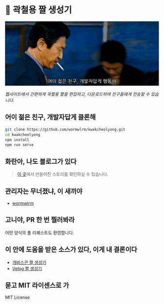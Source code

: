 # 🎴 곽철용 짤 생성기

![preview](/preview.gif)

*웹사이트에서 간편하게 곽철용 짤을 편집하고, 다운로드하여 친구들에게 전송할 수 있습니다.*

## 어이 젊은 친구, 개발자답게 클론해

```bash
git clone https://github.com/wormwlrm/kwakcheolyong.git
cd kwakcheolyong
npm install
npm run serve
```

## 화란아, 나도 블로그가 있다

> [이 곳](https://wormwlrm.github.io/2019/10/13/Kwakcheolyong-Image-Creator-Development-Story.html)에서 만들어진 스토리를 확인하실 수 있습니다.

## 관리자는 무너졌냐, 이 새끼야

- [wormwlrm](https://github.com/wormwlrm)

## 고니야, PR 한 번 찔러봐라

어떤 양식의 풀 리퀘스트도 환영합니다.

## 이 안에 도움을 받은 소스가 있다, 이게 내 결론이다

- [개비스콘 짤 생성기](https://github.com/rajephon/gvsc)
- [Velog 짤 생성기](https://velog.io/@godori/banner-maker)

## 묻고 MIT 라이센스로 가

MIT License
